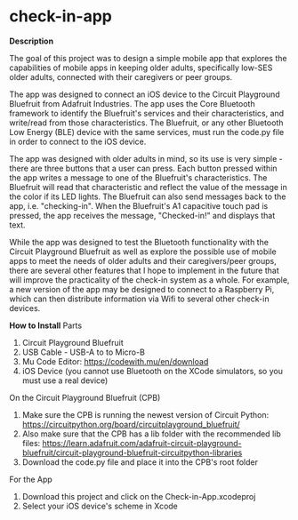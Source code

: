 # check-in-app
**Description**

The goal of this project was to design a simple mobile app that explores the capabilities of mobile apps in keeping older adults, specifically low-SES older adults, connected with their caregivers or peer groups.

The app was designed to connect an iOS device to the Circuit Playground Bluefruit from Adafruit Industries. The app uses the Core Bluetooth framework to identify the Bluefruit's services and their characteristics, and write/read from those characteristics. The Bluefruit, or any other Bluetooth Low Energy (BLE) device with the same services, must run the code.py file in order to connect to the iOS device.

The app was designed with older adults in mind, so its use is very simple - there are three buttons that a user can press. Each button pressed within the app writes a message to one of the Bluefruit's characteristics. The Bluefruit will read that characteristic and reflect the value of the message in the color if its LED lights. The Bluefruit can also send messages back to the app, i.e. "checking-in". When the Bluefruit's A1 capacitive touch pad is pressed, the app receives the message, "Checked-in!" and displays that text.

While the app was designed to test the Bluetooth functionality with the Circuit Playground Bluefruit as well as explore the possible use of mobile apps to meet the needs of older adults and their caregivers/peer groups, there are several other features that I hope to implement in the future that will improve the practicality of the check-in system as a whole. For example, a new version of the app may be designed to connect to a Raspberry Pi, which can then distribute information via Wifi to several other check-in devices.

**How to Install**
Parts
1. Circuit Playground Bluefruit
2. USB Cable - USB-A to to Micro-B
3. Mu Code Editor: https://codewith.mu/en/download
4. iOS Device (you cannot use Bluetooth on the XCode simulators, so you must use a real device)


On the Circuit Playground Bluefruit (CPB)
1. Make sure the CPB is running the newest version of Circuit Python: https://circuitpython.org/board/circuitplayground_bluefruit/
2. Also make sure that the CPB has a lib folder with the recommended lib files: https://learn.adafruit.com/adafruit-circuit-playground-bluefruit/circuit-playground-bluefruit-circuitpython-libraries
3. Download the code.py file and place it into the CPB's root folder

For the App
1. Download this project and click on the Check-in-App.xcodeproj
2. Select your iOS device's scheme in Xcode
